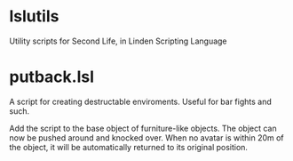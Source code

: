 # lslutils
Utility scripts for Second Life, in Linden Scripting Language

# putback.lsl

A script for creating destructable enviroments. Useful for bar fights and such.

Add the script to the base object of furniture-like objects. The object can now be pushed
around and knocked over. When no avatar is within 20m of the object, it will be
automatically returned to its original position.
